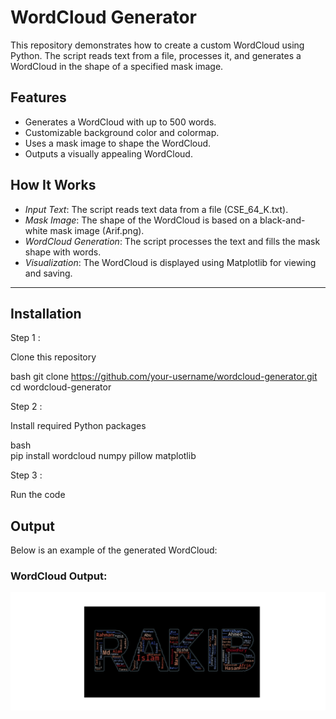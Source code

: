 # WordCloud Generator

This repository demonstrates how to create a custom WordCloud using Python. The script reads text from a file, processes it, and generates a WordCloud in the shape of a specified mask image.

## Features

- Generates a WordCloud with up to 500 words.
- Customizable background color and colormap.
- Uses a mask image to shape the WordCloud.
- Outputs a visually appealing WordCloud.

## How It Works  

- *Input Text*: The script reads text data from a file (CSE_64_K.txt).  
- *Mask Image*: The shape of the WordCloud is based on a black-and-white mask image (Arif.png).  
- *WordCloud Generation*: The script processes the text and fills the mask shape with words.  
- *Visualization*: The WordCloud is displayed using Matplotlib for viewing and saving.  

---

## Installation

Step 1 : 

Clone this repository

bash
   git clone https://github.com/your-username/wordcloud-generator.git
   cd wordcloud-generator


Step 2 :

Install required Python packages

bash  
  pip install wordcloud numpy pillow matplotlib


Step 3 :

Run the code




## Output

Below is an example of the generated WordCloud:

### WordCloud Output:
![WordCloud Output](Figure_1.png)
